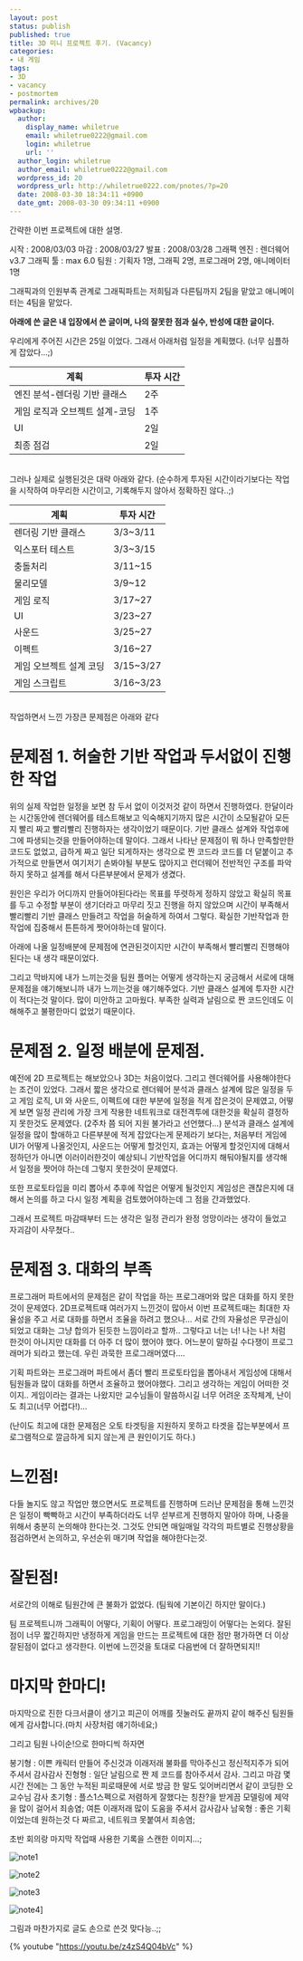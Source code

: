 ```yaml
---
layout: post
status: publish
published: true
title: 3D 미니 프로젝트 후기. (Vacancy)
categories:
- 내 게임
tags:
- 3D
- vacancy
- postmortem
permalink: archives/20
wpbackup:
  author:
    display_name: whiletrue
    email: whiletrue0222@gmail.com
    login: whiletrue
    url: ''
  author_login: whiletrue
  author_email: whiletrue0222@gmail.com
  wordpress_id: 20
  wordpress_url: http://whiletrue0222.com/pnotes/?p=20
  date: 2008-03-30 18:34:11 +0900
  date_gmt: 2008-03-30 09:34:11 +0900
---
```


간략한 이번 프로젝트에 대한 설명.

시작 : 2008/03/03
마감 : 2008/03/27
발표 : 2008/03/28
그래팩 엔진 : 렌더웨어 v3.7
그래픽 툴 : max 6.0
팀원 : 기획자 1명, 그래픽 2명, 프로그래머 2명, 애니메이터 1명

그래픽과의 인원부족 관계로 그래픽파트는 저희팀과 다른팀까지 2팀을 맡았고
애니메이터는 4팀을 맡았다.

**아래에 쓴 글은 내 입장에서 쓴 글이며, 나의 잘못한 점과 실수, 반성에 대한 글이다.**

우리에게 주어진 시간은 25일 이었다. 그래서 아래처럼 일정을 계획했다. (너무 심플하게 잡았다...;)

계획 | 투자 시간
----|---
엔진 분석-렌더링 기반 클래스 | 2주
게임 로직과 오브젝트 설계-코딩 | 1주
UI | 2일
최종 점검 | 2일

<br/>
그러나 실제로 실행된것은 대략 아래와 같다.
(순수하게 투자된 시간이라기보다는 작업을 시작하여 마무리한 시간이고, 기록해두지 않아서 정확하진 않다..;)

계획 | 투자 시간
---|---
렌더링 기반 클래스 | 3/3~3/11
익스포터 테스트 | 3/3~3/15
충돌처리 | 3/11~15
물리모델 | 3/9~12
게임 로직 | 3/17~27
UI | 3/23~27
사운드 | 3/25~27
이펙트 | 3/16~27
게임 오브젝트 설계 코딩 | 3/15~3/27
게임 스크립트 | 3/16~3/23

<br/>
작업하면서 느낀 가장큰 문제점은 아래와 같다

# 문제점 1. 허술한 기반 작업과 두서없이 진행한 작업

위의 실제 작업한 일정을 보면 참 두서 없이 이것저것 같이 하면서 진행하였다.
한달이라는 시간동안에 렌더웨어를 테스트해보고 익숙해지기까지 많은 시간이 소모될같아 모든지 빨리 짜고 빨리빨리 진행하자는 생각이었기 때문이다.
기반 클래스 설계와 작업후에 그에 파생되는것을 만들어야하는데 말이다.
그래서 나타난 문제점이 뭐 하나 만족할만한 코드도 없었고, 급하게 짜고 일단 되게하자는 생각으로 짠 코드라
코드를 더 덭붙이고 추가적으로 만들면서 여기저기 손봐야될 부분도 많아지고
런더웨어 전반적인 구조를 파악하지 못하고 설계를 해서 다른부분에서 문제가 생겼다.

원인은 우리가 어디까지 만들어야된다라는 목표를 뚜렷하게 정하지 않았고
확실히 목표를 두고 수정할 부분이 생기더라고 마무리 짓고 진행을 하지 않았으며
시간이 부족해서 빨리빨리 기반 클래스 만들려고 작업을 허술하게 하여서 그렇다.
확실한 기반작업과 한 작업에 집중해서 튼튼하게 짯어야하는데 말이다.

아래에 나올 일정배분에 문제점에 연관된것이지만 시간이 부족해서 빨리빨리 진행해야된다는 내 생각 때문이었다.

그리고 막바지에 내가 느끼는것을 팀원 플머는 어떻게 생각하는지 궁금해서 서로에 대해 문제점을 얘기해보니까
내가 느끼는것을 얘기해주었다. 기반 클래스 설계에 투자한 시간이 적다는것 말이다. 많이 미안하고 고마웠다.
부족한 실력과 날림으로 짠 코드인데도 이해해주고 불평한마디 없었기 때문이다.

# 문제점 2. 일정 배분에 문제점.

예전에 2D 프로젝트는 해보았으나 3D는 처음이었다.
그리고 렌더웨어를 사용해야한다는 조건이 있었다.
그래서 짧은 생각으로 렌더웨어 분석과 클래스 설계에 많은 일정을 두고 게임 로직, UI 와 사운드, 이펙트에 대한 부분에 일정을 적게
잡은것이 문제였고, 어떻게 보면 일정 관리에 가장 크게 작용한 네트워크로 대전격투에 대한것을 확실히 결정하지 못한것도 문제였다. (2주차 쯤
되어 지원 불가라고 선언했다...)
분석과 클래스 설계에 일정을 많이 할애하고 다른부분에 적게 잡았다는게 문제라기 보다는, 처음부터 게임에 UI가 어떻게 나올것인지, 사운드는
어떻게 할것인지, 효과는 어떻게 할것인지에 대해서 정하던가 아니면 이러이러한것이 예상되니 기반작업을 어디까지 해둬야될지를 생각해서 일정을
짯어야 하는데 그렇지 못한것이 문제였다.

또한 프로토타입을 미리 뽑아서 추후에 작업은 어떻게 될것인지 게임성은 괜찮은지에 대해서 논의를 하고 다시 일정 계획을 검토했어야하는데 그
점을 간과했었다.

그래서 프로젝트 마감때부터 드는 생각은 일정 관리가 완정 엉망이라는 생각이 들었고 자괴감이 사무쳤다..

# 문제점 3. 대화의 부족

프로그래머 파트에서의 문제점은 같이 작업을 하는 프로그래머와 많은 대화를 하지 못한것이 문제였다.
2D프로젝트때 여러가지 느낀것이 많아서 이번 프로젝트때는 최대한 자율성을 주고 서로 대화를 하면서 조율을 하려고 했으나...
서로 간의 자율성은 무관심이 되었고 대화는 그냥 합의가 된듯한 느낌이라고 할까..
그렇다고 너는 너! 나는 나! 처럼 한것이 아니지만 대화를 더 아주 더 많이 했어야 했다.
어느분이 말하길 수다쟁이 프로그래머가 되라고 했는데. 우린 과묵한 프로그래머였다....

기획 파트와는 프로그래머 파트에서 좀더 빨리 프로토타입을 뽑아내서 게임성에 대해서 팀원들과 많이 대화를 하면서 조율하고 했어야했다.
그리고 생각하는 게임이 어떠한 것이지..
게임이라는 결과는 나왔지만 교수님들이 말씀하시길 너무 어려운 조작체계, 난이도 최고(너무 어렵다!)...

(난이도 최고에 대한 문제점은 오토 타겟팅을 지원하지 못하고 타겟을 잡는부분에서 프로그램적으로 깔금하게 되지 않는게 큰 원인이기도 하다.)

# 느낀점!

다들 놀지도 않고 작업만 했으면서도 프로젝트를 진행하며 드러난 문제점을 통해 느낀것은
일정이 빡빡하고 시간이 부족하더라도 너무 섣부르게 진행하지 말아야 하며, 나중을 위해서 충분히 논의해야 한다는것.
그것도 안되면 매일매일 각각의 파트별로 진행상황을 점검하면서 논의하고, 우선순위 매기며 작업을 해야한다는것.

# 잘된점!

서로간의 이해로 팀원간에 큰 불화가 없었다. (팀웍에 기본이긴 하지만 말이다.)

팀 프로젝트니까 그래픽이 어떻다, 기획이 어떻다. 프로그래밍이 어떻다는 논외다.
잘된점이 너무 짧긴하지만 냉정하게 게임을 만드는 프로젝트에 대한 점만 평가하면 더 이상 잘된점이 없다고 생각한다.
이번에 느낀것을 토대로 다음번에 더 잘하면되지!!

# 마지막 한마디!

마지막으로 진한 다크서클이 생기고 피곤이 어깨를 짓눌러도 끝까지 같이 해주신 팀원들에게 감사합니다.(마치 사장처럼 얘기하네요;)

그리고 팀원 나이순!으로 한마디씩 하자면

봉기형 : 이쁜 캐릭터 만들어 주신것과 이래저래 불화를 막아주신고 정신적지주가 되어주셔서 감사감사
진형형 : 일단 날림으로 짠 제 코드를 참아주셔서 감사. 그리고 마감 몇시간 전에는 그 동안 누적된 피로때문에 서로 방금 한 말도
잊어버리면서 같이 코딩한 오교수님 감사
초기형 : 플스1스펙으로 저렴하게 잘했다는 칭찬?을 받게끔 모델링에 제약을 많이 걸어서 죄송염; 여튼 이래저래 많이 도움을 주셔서 감사감사
남욱형 : 좋은 기획이었는데 원하는것 다 짜르고, 네트워크 못붙여서 죄송염;

초반 회의랑 마지막 작업때 사용한 기록을 스캔한 이미지...;

![note1](http://whiletrue0222.com/pnotes/files/2011/12/note1-300x225.jpg)

![note2](http://whiletrue0222.com/pnotes/files/2011/12/note2-300x225.jpg)

![note3](http://whiletrue0222.com/pnotes/files/2011/12/note3-225x300.jpg)

![note4](http://whiletrue0222.com/pnotes/files/2011/12/note4-225x300.jpg)]

그림과 마찬가지로 글도 손으로 쓴것 맞다능..;;

{% youtube "https://youtu.be/z4zS4Q04bVc" %}
